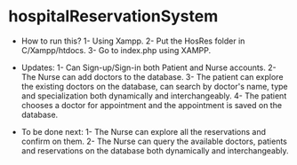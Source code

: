 # hospitalReservationSystem
- How to run this?
1- Using Xampp.
2- Put the HosRes folder in C/Xampp/htdocs.
3- Go to index.php using XAMPP.

- Updates:
1- Can Sign-up/Sign-in both Patient and Nurse accounts.
2- The Nurse can add doctors to the database.
3- The patient can explore the existing doctors on the database, can search by doctor's name, type and specialization both dynamically and interchangeably.
4- The patient chooses a doctor for appointment and the appointment is saved on the database.

- To be done next:
1- The Nurse can explore all the reservations and confirm on them.
2- The Nurse can query the available doctors, patients and reservations on the database both dynamically and interchangeably.
